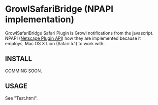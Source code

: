 # GrowlSafariBridge (NPAPI implementation)

GrowlSafariBridge Safari Plugin is Growl notifications from the javascript.
NPAPI ([Netscape Plugin API](http://en.wikipedia.org/wiki/NPAPI)) how they are implemented because it employs, Mac OS
X Lion (Safari 5.1) to work with.

## INSTALL

COMMING SOON.

## USAGE

See "Test.html".

